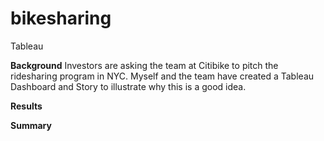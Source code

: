 # bikesharing
Tableau


**Background**
Investors are asking the team at Citibike to pitch the ridesharing program in NYC. 
Myself and the team have created a Tableau Dashboard and Story to illustrate why this is a good idea. 

**Results**




**Summary**
